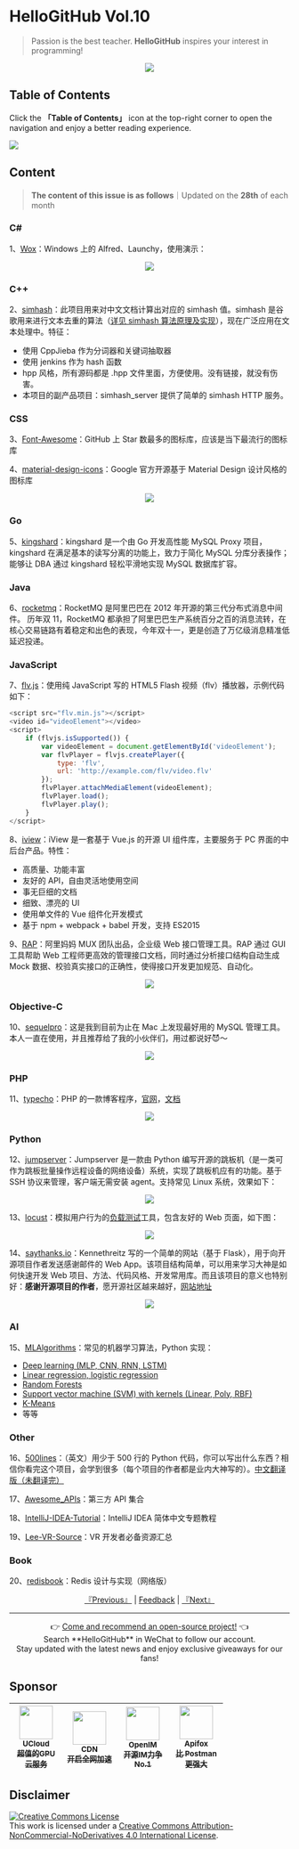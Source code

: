 # HelloGitHub Vol.10
> Passion is the best teacher. **HelloGitHub** inspires your interest in programming!
<p align="center">
    <img src='https://raw.githubusercontent.com/521xueweihan/img_logo/master/logo/cover.jpg' style="max-width:100%;"></img>
</p>

## Table of Contents

Click the **「Table of Contents」** icon at the top-right corner to open the navigation and enjoy a better reading experience.

![](https://raw.githubusercontent.com/521xueweihan/img_logo/master/logo/catalog.png)

## Content
> **The content of this issue is as follows**｜Updated on the **28th** of each month

### C#
1、[Wox](https://hellogithub.com/en/periodical/statistics/click?target=https://github.com/Wox-launcher/Wox)：Windows 上的 Alfred、Launchy，使用演示：



<p align="center"><img src='https://raw.githubusercontent.com/521xueweihan/img/master/hellogithub/10/15315789.gif' style="max-width:80%; max-height=80%;"></img></p>

### C++
2、[simhash](https://hellogithub.com/en/periodical/statistics/click?target=https://github.com/yanyiwu/simhash)：此项目用来对中文文档计算出对应的 simhash 值。simhash 是谷歌用来进行文本去重的算法（[详见 simhash 算法原理及实现](http://yanyiwu.com/work/2014/01/30/simhash-shi-xian-xiang-jie.html)），现在广泛应用在文本处理中。特征：
- 使用 CppJieba 作为分词器和关键词抽取器
- 使用 jenkins 作为 hash 函数
- hpp 风格，所有源码都是 .hpp 文件里面，方便使用。没有链接，就没有伤害。
- 本项目的副产品项目：simhash_server 提供了简单的 simhash HTTP 服务。


### CSS
3、[Font-Awesome](https://hellogithub.com/en/periodical/statistics/click?target=https://github.com/FortAwesome/Font-Awesome)：GitHub 上 Star 数最多的图标库，应该是当下最流行的图标库


4、[material-design-icons](https://hellogithub.com/en/periodical/statistics/click?target=https://github.com/google/material-design-icons)：Google 官方开源基于 Material Design 设计风格的图标库


<p align="center"><img src='https://raw.githubusercontent.com/521xueweihan/img/master/hellogithub/10/24953448.png' style="max-width:80%; max-height=80%;"></img></p>

### Go
5、[kingshard](https://hellogithub.com/en/periodical/statistics/click?target=https://github.com/flike/kingshard)：kingshard 是一个由 Go 开发高性能 MySQL Proxy 项目，kingshard 在满足基本的读写分离的功能上，致力于简化 MySQL 分库分表操作；能够让 DBA 通过 kingshard 轻松平滑地实现 MySQL 数据库扩容。


### Java
6、[rocketmq](https://hellogithub.com/en/periodical/statistics/click?target=https://github.com/apache/rocketmq)：RocketMQ 是阿里巴巴在 2012 年开源的第三代分布式消息中间件。
历年双 11，RocketMQ 都承担了阿里巴巴生产系统百分之百的消息流转，在核心交易链路有着稳定和出色的表现，今年双十一，更是创造了万亿级消息精准低延迟投递。


### JavaScript
7、[flv.js](https://hellogithub.com/en/periodical/statistics/click?target=https://github.com/bilibili/flv.js)：使用纯 JavaScript 写的 HTML5 Flash 视频（flv）播放器，示例代码如下：
```javascript
<script src="flv.min.js"></script>
<video id="videoElement"></video>
<script>
    if (flvjs.isSupported()) {
        var videoElement = document.getElementById('videoElement');
        var flvPlayer = flvjs.createPlayer({
            type: 'flv',
            url: 'http://example.com/flv/video.flv'
        });
        flvPlayer.attachMediaElement(videoElement);
        flvPlayer.load();
        flvPlayer.play();
    }
</script>
```


8、[iview](https://hellogithub.com/en/periodical/statistics/click?target=https://github.com/iview/iview)：iView 是一套基于 Vue.js 的开源 UI 组件库，主要服务于 PC 界面的中后台产品。特性：
- 高质量、功能丰富
- 友好的 API，自由灵活地使用空间
- 事无巨细的文档
- 细致、漂亮的 UI
- 使用单文件的 Vue 组件化开发模式
- 基于 npm + webpack + babel 开发，支持 ES2015


9、[RAP](https://hellogithub.com/en/periodical/statistics/click?target=https://github.com/thx/RAP)：阿里妈妈 MUX 团队出品，企业级 Web 接口管理工具。RAP 通过 GUI 工具帮助 Web 工程师更高效的管理接口文档，同时通过分析接口结构自动生成 Mock 数据、校验真实接口的正确性，使得接口开发更加规范、自动化。



<p align="center"><img src='https://raw.githubusercontent.com/521xueweihan/img/master/hellogithub/10/12779699.jpeg' style="max-width:80%; max-height=80%;"></img></p>

### Objective-C
10、[sequelpro](https://hellogithub.com/en/periodical/statistics/click?target=https://github.com/sequelpro/sequelpro)：这是我到目前为止在 Mac 上发现最好用的 MySQL 管理工具。本人一直在使用，并且推荐给了我的小伙伴们，用过都说好😈～



<p align="center"><img src='https://raw.githubusercontent.com/521xueweihan/img/master/hellogithub/10/14224695.png' style="max-width:80%; max-height=80%;"></img></p>

### PHP
11、[typecho](https://hellogithub.com/en/periodical/statistics/click?target=https://github.com/typecho/typecho)：PHP 的一款博客程序，[官网](http://typecho.org/)，[文档](http://docs.typecho.org/doku.php)



<p align="center"><img src='https://raw.githubusercontent.com/521xueweihan/img/master/hellogithub/10/11467667.png' style="max-width:80%; max-height=80%;"></img></p>

### Python
12、[jumpserver](https://hellogithub.com/en/periodical/statistics/click?target=https://github.com/jumpserver/jumpserver)：Jumpserver 是一款由 Python 编写开源的跳板机（是一类可作为跳板批量操作远程设备的网络设备）系统，实现了跳板机应有的功能。基于 SSH 协议来管理，客户端无需安装 agent。支持常见 Linux 系统，效果如下：



<p align="center"><img src='https://raw.githubusercontent.com/521xueweihan/img/master/hellogithub/10/21484781.gif' style="max-width:80%; max-height=80%;"></img></p>

13、[locust](https://hellogithub.com/en/periodical/statistics/click?target=https://github.com/locustio/locust)：模拟用户行为的[负载测试](http://blog.csdn.net/kerryzhu/article/details/3515714)工具，包含友好的 Web 页面，如下图：



<p align="center"><img src='https://raw.githubusercontent.com/521xueweihan/img/master/hellogithub/10/1377867.png' style="max-width:80%; max-height=80%;"></img></p>

14、[saythanks.io](https://hellogithub.com/en/periodical/statistics/click?target=https://github.com/BlitzKraft/saythanks.io)：Kennethreitz 写的一个简单的网站（基于 Flask），用于向开源项目作者发送感谢邮件的 Web App。该项目结构简单，可以用来学习大神是如何快速开发 Web 项目、方法、代码风格、开发常用库。而且该项目的意义也特别好：**感谢开源项目的作者**，愿开源社区越来越好，[网站地址](https://saythanks.io)



<p align="center"><img src='https://raw.githubusercontent.com/521xueweihan/img/master/hellogithub/10/73524850.png' style="max-width:80%; max-height=80%;"></img></p>

### AI
15、[MLAlgorithms](https://hellogithub.com/en/periodical/statistics/click?target=https://github.com/rushter/MLAlgorithms)：常见的机器学习算法，Python 实现：
- [Deep learning (MLP, CNN, RNN, LSTM)](https://github.com/rushter/MLAlgorithms/tree/master/mla/neuralnet)
- [Linear regression, logistic regression](https://github.com/rushter/MLAlgorithms/blob/master/mla/linear_models.py)
- [Random Forests](https://github.com/rushter/MLAlgorithms/blob/master/mla/ensemble/random_forest.py)
- [Support vector machine (SVM) with kernels (Linear, Poly, RBF)](https://github.com/rushter/MLAlgorithms/tree/master/mla/svm)
- [K-Means](https://github.com/rushter/MLAlgorithms/blob/master/mla/kmeans.py)
- 等等


### Other
16、[500lines](https://hellogithub.com/en/periodical/statistics/click?target=https://github.com/aosabook/500lines)：（英文）用少于 500 行的 Python 代码，你可以写出什么东西？相信你看完这个项目，会学到很多（每个项目的作者都是业内大神写的）。[中文翻译版（未翻译完）](https://github.com/HT524/500LineorLess_CN)


17、[Awesome_APIs](https://hellogithub.com/en/periodical/statistics/click?target=https://github.com/TonnyL/Awesome_APIs)：第三方 API 集合


18、[IntelliJ-IDEA-Tutorial](https://hellogithub.com/en/periodical/statistics/click?target=https://github.com/judasn/IntelliJ-IDEA-Tutorial)：IntelliJ IDEA 简体中文专题教程


19、[Lee-VR-Source](https://hellogithub.com/en/periodical/statistics/click?target=https://github.com/GeekLiB/Lee-VR-Source)：VR 开发者必备资源汇总


### Book
20、[redisbook](https://hellogithub.com/en/periodical/statistics/click?target=https://github.com/huangzworks/redisbook)：Redis 设计与实现（网络版）




<p align="center">
    <a href="https://github.com/521xueweihan/HelloGitHub/blob/master/content/en/HelloGitHub09.md">『Previous』</a> | <a href='https://github.com/521xueweihan/HelloGitHub/issues/899'>Feedback</a> | <a href="https://github.com/521xueweihan/HelloGitHub/blob/master/content/en/HelloGitHub11.md">『Next』</a>
</p>

---
<p align="center">
    👉 <a href='https://hellogithub.com/en/periodical'>Come and recommend an open-source project!</a> 👈<br>
    Search **HelloGitHub** in WeChat to follow our account.<br>
    Stay updated with the latest news and enjoy exclusive giveaways for our fans!
</p>

## Sponsor


<table>
  <thead>
    <tr>
      <th align="center" style="width: 80px;">
        <a href="https://www.compshare.cn/?utm_term=logo&utm_campaign=hellogithub&utm_source=otherdsp&utm_medium=display&ytag=logo_hellogithub_otherdsp_display">          <img src="https://raw.githubusercontent.com/521xueweihan/img_logo/master/logo/ucloud.png" width="60px"><br>
          <sub>UCloud</sub><br>
          <sub>超值的GPU云服务</sub>
        </a>
      </th>
      <th align="center" style="width: 80px;">
        <a href="https://www.upyun.com/?from=hellogithub">
          <img src="https://raw.githubusercontent.com/521xueweihan/img_logo/master/logo/upyun.png" width="60px"><br>
          <sub>CDN</sub><br>
          <sub>开启全网加速</sub>
        </a>
      </th>
      <th align="center" style="width: 80px;">
        <a href="https://github.com/OpenIMSDK/Open-IM-Server">
          <img src="https://raw.githubusercontent.com/521xueweihan/img_logo/master/logo/im.png" width="60px"><br>
          <sub>OpenIM</sub><br>
          <sub>开源IM力争No.1</sub>
        </a>
      </th>
      <th align="center" style="width: 80px;">
        <a href="https://apifox.cn/a103hello">
          <img src="https://raw.githubusercontent.com/521xueweihan/img_logo/master/logo/apifox.png" width="60px"><br>
          <sub>Apifox</sub><br>
          <sub>比 Postman 更强大</sub>
        </a>
      </th>
    </tr>
  </thead>
</table>


## Disclaimer
<a rel="license" href="https://creativecommons.org/licenses/by-nc-nd/4.0/"><img alt="Creative Commons License" style="border-width: 0" src="https://licensebuttons.net/l/by-nc-nd/4.0/88x31.png"></a><br>
This work is licensed under a <a rel="license" href="https://creativecommons.org/licenses/by-nc-nd/4.0/">Creative Commons Attribution-NonCommercial-NoDerivatives 4.0 International License</a>.

